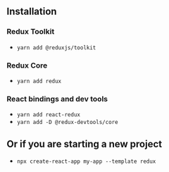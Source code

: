 ## Installation
### Redux Toolkit
- `yarn add @reduxjs/toolkit`
### Redux Core
- `yarn add redux`

### React bindings and dev tools
- `yarn add react-redux`
- `yarn add -D @redux-devtools/core`

## Or if you are starting a new project
- `npx create-react-app my-app --template redux`